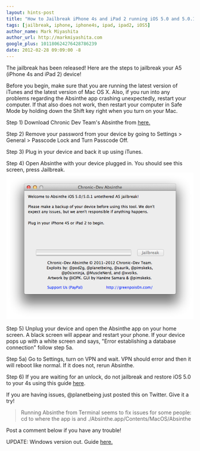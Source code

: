 ```yaml
---
layout: hints-post
title: "How to Jailbreak iPhone 4s and iPad 2 running iOS 5.0 and 5.0.1"
tags: [jailbreak, iphone, iphone4s, ipad, ipad2, iOS5]
author_name: Mark Miyashita
author_url: http://markmiyashita.com
google_plus: 101180624276428786239
date: 2012-02-28 09:09:00 -8
---
```


The jailbreak has been released! Here are the steps to jailbreak your A5 (iPhone 4s and iPad 2) device!

Before you begin, make sure that you are running the latest version of iTunes and the latest version of Mac OS X. Also, if you run into any problems regarding the Absinthe app crashing unexpectedly, restart your computer. If that also does not work, then restart your computer in Safe Mode by holding down the Shift key right when you turn on your Mac.

Step 1) Download Chronic Dev Team's Absinthe from <a href="http://cache.greenpois0n.com/dl/absinthe-mac-0.1.2-2.zip">here.</a>

Step 2) Remove your password from your device by going to Settings > General > Passcode Lock and Turn Passcode Off.

Step 3) Plug in your device and back it up using iTunes.

Step 4) Open Absinthe with your device plugged in. You should see this screen, press Jailbreak.
<img class="clear blog-image-full-border" src="/images/absinthe.png" title="Absinthe">

Step 5) Unplug your device and open the Absinthe app on your home screen. A black screen will appear and restart your phone. If your device pops up with a white screen and says, "Error establishing a database connection" follow step 5a.

Step 5a) Go to Settings, turn on VPN and wait. VPN should error and then it will reboot like normal. If it does not, rerun Absinthe.

Step 6) If you are waiting for an unlock, do not jailbreak and restore iOS 5.0 to your 4s using this guide <a href="/how-to-restore-your-iphone-ipod-touch-or-ipad/">here</a>.

If you are having issues, @planetbeing just posted this on Twitter. Give it a try!
<blockquote>Running Absinthe from Terminal seems to fix issues for some people: cd to where the app is and ./Absinthe.app/Contents/MacOS/Absinthe</blockquote>


Post a comment below if you have any trouble!

UPDATE: Windows version out. Guide <a href="/how-to-jailbreak-iphone-4s-and-ipad-2-running-ios-5-0-or-5-0-1-windows-update/">here.</a>